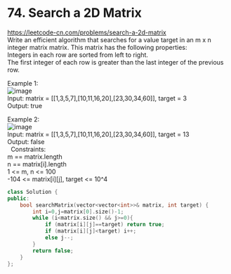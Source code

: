 # 74. Search a 2D Matrix
https://leetcode-cn.com/problems/search-a-2d-matrix   
Write an efficient algorithm that searches for a value target in an m x n integer matrix matrix. This matrix has the following properties:  
Integers in each row are sorted from left to right.  
The first integer of each row is greater than the last integer of the previous row.  

Example 1:  
![image](https://user-images.githubusercontent.com/60777462/153980911-74f7b5e2-e895-4e64-ad08-776803eee162.png)  
Input: matrix = [[1,3,5,7],[10,11,16,20],[23,30,34,60]], target = 3   
Output: true  

Example 2:  
![image](https://user-images.githubusercontent.com/60777462/153980973-61593e9e-2cb3-49ad-9109-9fbeac181981.png)  
Input: matrix = [[1,3,5,7],[10,11,16,20],[23,30,34,60]], target = 13  
Output: false  
 
Constraints:  
m == matrix.length   
n == matrix[i].length  
1 <= m, n <= 100  
-104 <= matrix[i][j], target <= 10^4  

``` cpp
class Solution {
public:
    bool searchMatrix(vector<vector<int>>& matrix, int target) {
        int i=0,j=matrix[0].size()-1;
        while (i<matrix.size() && j>=0){
            if (matrix[i][j]==target) return true;
            if (matrix[i][j]<target) i++;
            else j--;
        }
        return false;
    }
};
```
